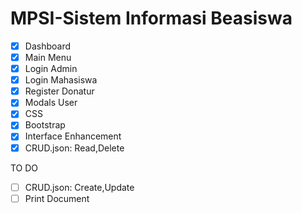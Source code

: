 # MPSI-Sistem Informasi Beasiswa 

- [x] Dashboard
- [x] Main Menu
- [x] Login Admin
- [x] Login Mahasiswa
- [x] Register Donatur
- [x] Modals User
- [x] CSS
- [x] Bootstrap
- [x] Interface Enhancement
- [x] CRUD.json: Read,Delete

 TO DO
- [ ] CRUD.json: Create,Update
- [ ] Print Document
